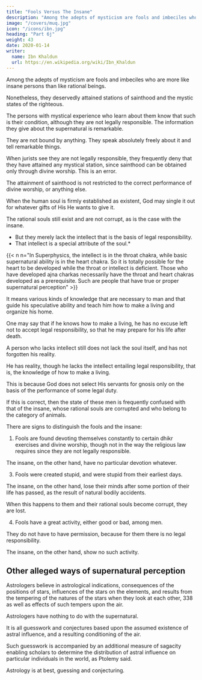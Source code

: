 ```yaml
---
title: "Fools Versus The Insane"
description: "Among the adepts of mysticism are fools and imbeciles who are more like insane persons than like rational beings"
image: "/covers/muq.jpg"
icon: "/icons/ibn.jpg"
heading: "Part 6j"
weight: 43
date: 2020-01-14
writer:
  name: Ibn Khaldun
  url: https://en.wikipedia.org/wiki/Ibn_Khaldun
---
```



Among the adepts of mysticism are fools and imbeciles who are more like insane persons than like rational beings. 

Nonetheless, they deservedly attained stations of sainthood and the mystic states of the righteous. 

The persons with mystical experience who learn about them know that such is their condition, although they are not legally responsible. The information they give about the supernatural is remarkable. 

They are not bound by anything. They speak absolutely freely about it and tell remarkable things. 

When jurists see they are not legally responsible, they frequently deny that they have attained any mystical station, since sainthood can be obtained only through divine worship. This is an error. 

The attainment of sainthood is not restricted to the correct performance of divine worship, or anything else. 

When the human soul is firmly established as existent, God may single it out for whatever gifts of His He wants to give it. 

The rational souls still exist and are not corrupt, as is the case with the insane. 
- But they merely lack the intellect that is the basis of legal responsibility.
- That intellect is a special attribute of the soul.*

{{< n n="In Superphysics, the intellect is in the throat chakra, while basic supernatural ability is in the heart chakra. So it is totally possible for the heart to be developed while the throat or intellect is deficient. Those who have developed ajna charkas necessarily have the throat and heart chakras developed as a prerequisite. Such are people that have true or proper supernatural perception" >}}

It means various kinds of knowledge that are necessary to man and that guide his speculative ability and teach him how to make a living and organize his home.

One may say that if he knows how to make a living, he has no excuse left not to accept legal responsibility, so that he may prepare for his life after death. 

A person who lacks intellect still does not lack the soul itself, and has not forgotten his reality. 

He has reality, though he lacks the intellect entailing legal responsibility, that is, the knowledge of how to make a living.

This is because God does not select His servants for gnosis only on the basis of the performance of some legal duty.

If this is correct, then the state of these men is frequently confused with that of the insane, whose rational souls are corrupted and who belong to the category of animals.

There are signs to distinguish the fools and the insane:

1. Fools are found devoting themselves constantly to certain dhikr exercises and divine worship, though not in the way the religious law requires since they are not legally responsible.

The insane, on the other hand, have no particular devotion whatever.

3. Fools were created stupid, and were stupid from their earliest days.

The insane, on the other hand, lose their minds after some portion of their life has passed, as the result of natural bodily accidents.

When this happens to them and their rational souls become corrupt, they are lost.

4. Fools have a great activity, either good or bad, among men.

They do not have to have permission, because for them there is no legal responsibility. 

The insane, on the other hand, show no such activity.

<!-- The course of our discussion caused us to insert the preceding paragraph. -->

## Other alleged ways of supernatural perception

Astrologers believe in astrological indications, consequences of the positions of stars, influences of the stars on the elements, and results from the tempering of the natures of the stars when they look at each other, 338 as well as effects of such tempers upon the air. 

Astrologers have nothing to do with the supernatural.

It is all guesswork and conjectures based upon the assumed existence of astral influence, and a resulting conditioning of the air. 

Such guesswork is accompanied by an additional measure of sagacity enabling scholars to determine the distribution of astral influence on particular individuals in the world, as Ptolemy said. <!-- We shall explain the futility of astrology in the proper place, if God wills. 339  -->

Astrology is at best, guessing and conjecturing. <!-- It has nothing whatever to do with (the supernatural perception) we have mentioned. -->


